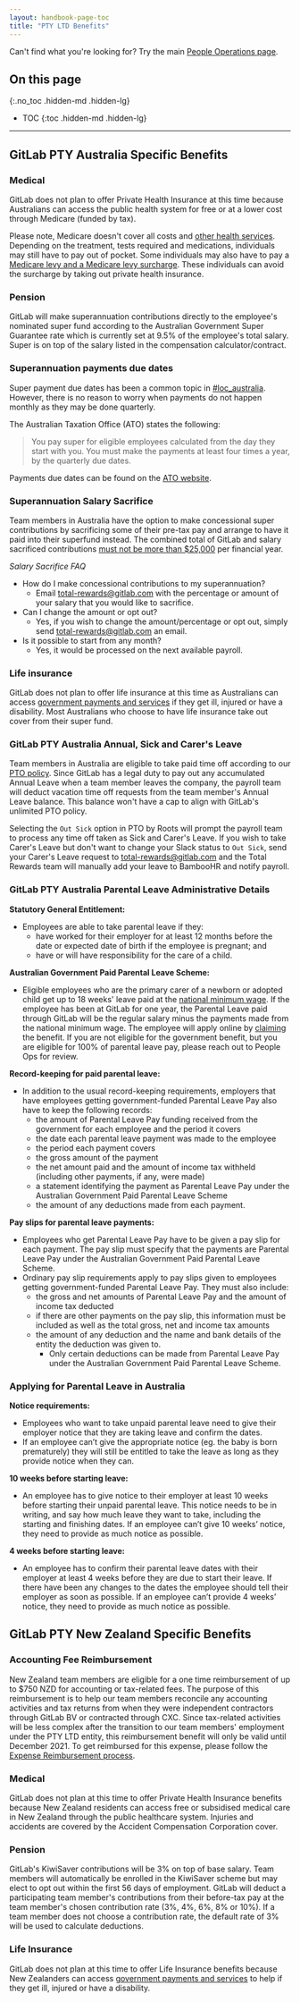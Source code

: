 ```yaml
---
layout: handbook-page-toc
title: "PTY LTD Benefits"
---
```


Can't find what you're looking for? Try the main [People Operations page](/handbook/people-operations).

## On this page
{:.no_toc .hidden-md .hidden-lg}

- TOC
{:toc .hidden-md .hidden-lg}

----

## GitLab PTY Australia Specific Benefits

### Medical
GitLab does not plan to offer Private Health Insurance at this time because Australians can access the public health system for free or at a lower cost through Medicare (funded by tax).

Please note, Medicare doesn't cover all costs and [other health services](https://www.servicesaustralia.gov.au/individuals/subjects/whats-covered-medicare/health-care-and-medicare). Depending on the treatment, tests required and medications, individuals may still have to pay out of pocket. Some individuals may also have to pay a [Medicare levy and a Medicare levy surcharge](https://www.ato.gov.au/Individuals/Medicare-levy/). These individuals can avoid the surcharge by taking out private health insurance.

### Pension
GitLab will make superannuation contributions directly to the employee's nominated super fund according to the Australian Government Super Guarantee rate which is currently set at 9.5% of the employee's total salary. Super is on top of the salary listed in the compensation calculator/contract.

### Superannuation payments due dates

Super payment due dates has been a common topic in [#loc_australia](https://app.slack.com/client/T02592416/CHHFS9DR7). However, there is no reason to worry when payments do not happen monthly as they may be done quarterly.

The Australian Taxation Office (ATO) states the following:

> You pay super for eligible employees calculated from the day they start with you. You must make the payments at least four times a year, by the quarterly due dates.

Payments due dates can be found on the [ATO website](https://www.ato.gov.au/business/super-for-employers/paying-super-contributions/when-to-pay-super/).

### Superannuation Salary Sacrifice
Team members in Australia have the option to make concessional super contributions by sacrificing some of their pre-tax pay and arrange to have it paid into their superfund instead. The combined total of GitLab and salary sacrificed contributions [must not be more than $25,000](https://moneysmart.gov.au/grow-your-super/super-contributions) per financial year.

*Salary Sacrifice FAQ*

* How do I make concessional contributions to my superannuation?
  * Email total-rewards@gitlab.com with the percentage or amount of your salary that you would like to sacrifice.
* Can I change the amount or opt out?
  * Yes, if you wish to change the amount/percentage or opt out, simply send total-rewards@gitlab.com an email.
* Is it possible to start from any month?
  * Yes, it would be processed on the next available payroll.


### Life insurance
GitLab does not plan to offer life insurance at this time as Australians can access [government payments and services](https://www.humanservices.gov.au/individuals/subjects/payments-people-living-illness-injury-or-disability) if they get ill, injured or have a disability. Most Australians who choose to have life insurance take out cover from their super fund.

### GitLab PTY Australia Annual, Sick and Carer's Leave
Team members in Australia are eligible to take paid time off according to our [PTO policy](https://about.gitlab.com/handbook/paid-time-off/). Since GitLab has a legal duty to pay out any accumulated Annual Leave when a team member leaves the company, the payroll team will deduct vacation time off requests from the team member's Annual Leave balance. This balance won't have a cap to align with GitLab's unlimited PTO policy.

Selecting the `Out Sick` option in PTO by Roots will prompt the payroll team to process any time off taken as Sick and Carer's Leave. If you wish to take Carer's Leave but don't want to change your Slack status to `Out Sick`, send your Carer's Leave request to total-rewards@gitlab.com and the Total Rewards team will manually add your leave to BambooHR and notify payroll.


### GitLab PTY Australia Parental Leave Administrative Details

**Statutory General Entitlement:**
* Employees are able to take parental leave if they:
  * have worked for their employer for at least 12 months before the date or expected date of birth if the employee is pregnant; and
  * have or will have responsibility for the care of a child.

**Australian Government Paid Parental Leave Scheme:**
* Eligible employees who are the primary carer of a newborn or adopted child get up to 18 weeks' leave paid at the [national minimum wage](https://www.humanservices.gov.au/individuals/services/centrelink/parental-leave-pay). If the employee has been at GitLab for one year, the Parental Leave paid through GitLab will be the regular salary minus the payments made from the national minimum wage. The employee will apply online by [claiming](https://www.humanservices.gov.au/individuals/services/centrelink/parental-leave-pay/claiming) the benefit. If you are not eligible for the government benefit, but you are eligible for 100% of parental leave pay, please reach out to People Ops for review.

**Record-keeping for paid parental leave:**
* In addition to the usual record-keeping requirements, employers that have employees getting government-funded Parental Leave Pay also have to keep the following records:
  * the amount of Parental Leave Pay funding received from the government for each employee and the period it covers
  * the date each parental leave payment was made to the employee
  * the period each payment covers
  * the gross amount of the payment
  * the net amount paid and the amount of income tax withheld (including other payments, if any, were made)
  * a statement identifying the payment as Parental Leave Pay under the Australian Government Paid Parental Leave Scheme
  * the amount of any deductions made from each payment.

**Pay slips for parental leave payments:**
* Employees who get Parental Leave Pay have to be given a pay slip for each payment. The pay slip must specify that the payments are Parental Leave Pay under the Australian Government Paid Parental Leave Scheme.
* Ordinary pay slip requirements apply to pay slips given to employees getting government-funded Parental Leave Pay. They must also include:
  * the gross and net amounts of Parental Leave Pay and the amount of income tax deducted
  * if there are other payments on the pay slip, this information must be included as well as the total gross, net and income tax amounts
  * the amount of any deduction and the name and bank details of the entity the deduction was given to.
    * Only certain deductions can be made from Parental Leave Pay under the Australian Government Paid Parental Leave Scheme.

### Applying for Parental Leave in Australia

**Notice requirements:**
* Employees who want to take unpaid parental leave need to give their employer notice that they are taking leave and confirm the dates.
* If an employee can’t give the appropriate notice (eg. the baby is born prematurely) they will still be entitled to take the leave as long as they provide notice when they can.

**10 weeks before starting leave:**
* An employee has to give notice to their employer at least 10 weeks before starting their unpaid parental leave. This notice needs to be in writing, and say how much leave they want to take, including the starting and finishing dates. If an employee can’t give 10 weeks’ notice, they need to provide as much notice as possible.

**4 weeks before starting leave:**
* An employee has to confirm their parental leave dates with their employer at least 4 weeks before they are due to start their leave. If there have been any changes to the dates the employee should tell their employer as soon as possible. If an employee can’t provide 4 weeks’ notice, they need to provide as much notice as possible.


##  GitLab PTY New Zealand Specific Benefits

### Accounting Fee Reimbursement
New Zealand team members are eligible for a one time reimbursement of up to $750 NZD for accounting or tax-related fees. The purpose of this reimbursement is to help our team members reconcile any accounting activities and tax returns from when they were independent contractors through GitLab BV or contracted through CXC. Since tax-related activities will be less complex after the transition to our team members' employment under the PTY LTD entity, this reimbursement benefit will only be valid until December 2021. To get reimbursed for this expense, please follow the [Expense Reimbursement process](/handbook/spending-company-money/#expense-policy).

### Medical
GitLab does not plan at this time to offer Private Health Insurance benefits because New Zealand residents can access free or subsidised medical care in New Zealand through the public healthcare system. Injuries and accidents are covered by the Accident Compensation Corporation cover.

### Pension
GitLab's KiwiSaver contributions will be 3% on top of base salary. Team members will automatically be enrolled in the KiwiSaver scheme but may elect to opt out within the first 56 days of employment. GitLab will deduct a participating team member's contributions from their before-tax pay at the team member's chosen contribution rate (3%, 4%, 6%, 8% or 10%). If a team member does not choose a contribution rate, the default rate of 3% will be used to calculate deductions.

### Life Insurance
GitLab does not plan at this time to offer Life Insurance benefits because New Zealanders can access [government payments and services](https://www.workandincome.govt.nz/providers/health-and-disability-practitioners/health-and-disability-related-benefits.html) to help if they get ill, injured or have a disability.
